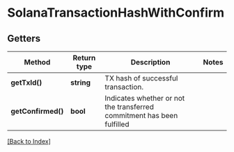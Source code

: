 # SolanaTransactionHashWithConfirm

## Getters

Method | Return type | Description | Notes
------------ | ------------- | ------------- | -------------
**getTxId()** | **string** | TX hash of successful transaction. |
**getConfirmed()** | **bool** | Indicates whether or not the transferred commitment has been fulfilled |

[[Back to Index]](../index.md)
